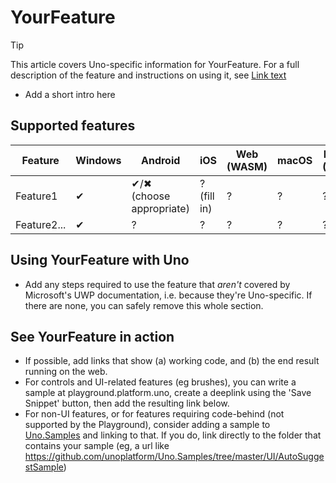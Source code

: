 
<!-- For available Markdown syntax, check out https://guides.github.com/features/mastering-markdown/ -->

# YourFeature

<!-- Leave the infotip below in place, and add a link to the UWP documentation for the feature or control you're documenting. If the feature has no UWP equivalent, you should be using the Uno-only feature template: .feature-template-uno-only.md -->

> [!TIP]
> This article covers Uno-specific information for YourFeature. For a full description of the feature and instructions on using it, see [Link text](https://learn.microsoft.com/doc_link)

* Add a short intro here

## Supported features

| Feature        |  Windows  | Android |  iOS  |  Web (WASM)  | macOS | Linux (Skia)  | Win 7 (Skia) | 
|---------------|-------|-------|-------|-------|-------|-------|-|
| Feature1         | ✔ | ✔/✖ (choose appropriate) | ? (fill in) | ? | ? | ? | ? |
| Feature2...     | ✔ | ? | ? | ? | ? | ? | ? |

<!-- Add any additional information on platform-specific limitations and constraints -->

## Using YourFeature with Uno

* Add any steps required to use the feature that _aren't_ covered by Microsoft's UWP documentation, i.e. because they're Uno-specific. If there are none, you can safely remove this whole section.

## See YourFeature in action

* If possible, add links that show (a) working code, and (b) the end result running on the web.
* For controls and UI-related features (eg brushes), you can write a sample at playground.platform.uno, create a deeplink using the 'Save Snippet' button, then add the resulting link below.
* For non-UI features, or for features requiring code-behind (not supported by the Playground), consider adding a sample to [Uno.Samples](https://github.com/unoplatform/Uno.Samples) and linking to that. If you do, link directly to the folder that contains your sample (eg, a url like <https://github.com/unoplatform/Uno.Samples/tree/master/UI/AutoSuggestSample>)
